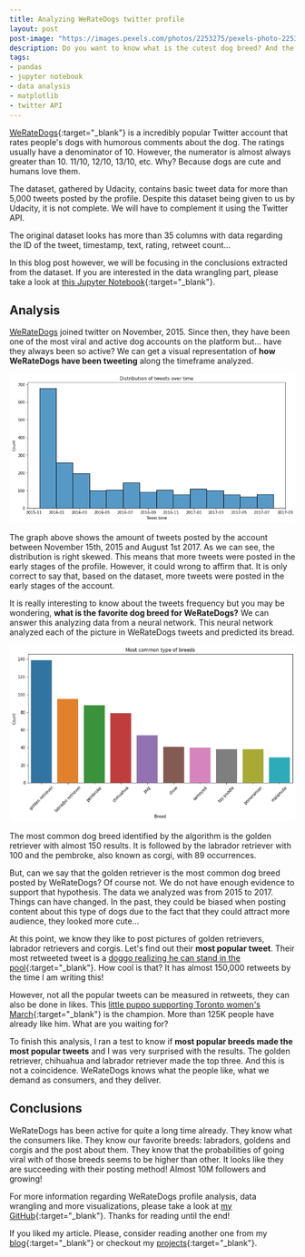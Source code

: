 ```yaml
---
title: Analyzing WeRateDogs twitter profile
layout: post
post-image: "https://images.pexels.com/photos/2253275/pexels-photo-2253275.jpeg?auto=compress&cs=tinysrgb&dpr=2&h=720&w=1280"
description: Do you want to know what is the cutest dog breed? And the most popular one? Let's take a look at the incredibly popular WeRateDogs.
tags:
- pandas
- jupyter notebook
- data analysis
- matplotlib
- twitter API
---
```


[WeRateDogs](https://twitter.com/dog_rates){:target="_blank"} is a incredibly popular Twitter account that rates people's dogs with humorous comments about the dog. The ratings usually have a denominator of 10. However, the numerator is almost always greater than 10. 11/10, 12/10, 13/10, etc. Why? Because dogs are cute and humans love them.

The dataset, gathered by Udacity, contains basic tweet data for more than 5,000 tweets posted by the profile. Despite this dataset being given to us by Udacity, it is not complete. We will have to complement it using the Twitter API.

The original dataset looks has more than 35 columns with data regarding the ID of the tweet, timestamp, text, rating, retweet count...

In this blog post however, we will be focusing in the conclusions extracted from the dataset. If you are interested in the data wrangling part, please take a look at [this Jupyter Notebook](https://github.com/aingelmo/portfolio/blob/main/Udacity/Project_4_Wrange%20and%20Analyze%20Data/wrangle_act.ipynb){:target="_blank"}.

## Analysis

[WeRateDogs](https://twitter.com/dog_rates) joined twitter on November, 2015. Since then, they have been one of the most viral and active dog accounts on the platform but... have they always been so active? We can get a visual representation of **how WeRateDogs have been tweeting** along the timeframe analyzed.

![Tweets Histogram](/assets/images/weRateDogs/tweet-histogram.png)

The graph above shows the amount of tweets posted by the account between November 15th, 2015 and August 1st 2017. As we can see, the distribution is right skewed. This means that more tweets were posted in the early stages of the profile. However, it could wrong to affirm that. It is only correct to say that, based on the dataset, more tweets were posted in the early stages of the account.

It is really interesting to know about the tweets frequency but you may be wondering, **what is the favorite dog breed for WeRateDogs?** We can answer this analyzing data from a neural network. This neural network analyzed each of the picture in WeRateDogs tweets and predicted its bread.

![Most Common Dog Breeds](/assets/images/weRateDogs/most-common-breeds.png)

The most common dog breed identified by the algorithm is the golden retriever with almost 150 results. It is followed by the labrador retriever with 100 and the pembroke, also known as corgi, with 89 occurrences.

But, can we say that the golden retriever is the most common dog breed posted by WeRateDogs? Of course not. We do not have enough evidence to support that hypothesis. The data we analyzed was from 2015 to 2017. Things can have changed. In the past, they could be biased when posting content about this type of dogs due to the fact that they could attract more audience, they looked more cute...

At this point, we know they like to post pictures of golden retrievers, labrador retrievers and corgis. Let's find out their **most popular tweet**. Their most retweeted tweet is a [doggo realizing he can stand in the pool](https://twitter.com/dog_rates/status/744234799360020481){:target="_blank"}. How cool is that? It has almost 150,000 retweets by the time I am writing this!

However, not all the popular tweets can be measured in retweets, they can also be done in likes. This [little puppo supporting Toronto women's March](https://twitter.com/dog_rates/status/822872901745569793){:target="_blank"} is the champion. More than 125K people have already like him. What are you waiting for?

To finish this analysis, I ran a test to know if **most popular breeds made the most popular tweets** and I was very surprised with the results. The golden retriever, chihuahua and labrador retriever made the top three. And this is not a coincidence. WeRateDogs knows what the people like, what we demand as consumers, and they deliver.

## Conclusions

WeRateDogs has been active for quite a long time already. They know what the consumers like. They know our favorite breeds: labradors, goldens and corgis and the post about them. They know that the probabilities of going viral with of those breeds seems to be higher than other. It looks like they are succeeding with their posting method! Almost 10M followers and growing!

For more information regarding WeRateDogs profile analysis, data wrangling and more visualizations, please take a look at [my GitHub](https://github.com/aingelmo/portfolio/blob/main/Udacity/Project_4_Wrange%20and%20Analyze%20Data/wrangle_act.ipynb){:target="_blank"}. Thanks for reading until the end!

If you liked my article. Please, consider reading another one from my [blog](https://aingelmo.github.io/blog){:target="_blank"} or checkout my [projects](https://aingelmo.github.io/project){:target="_blank"}.
